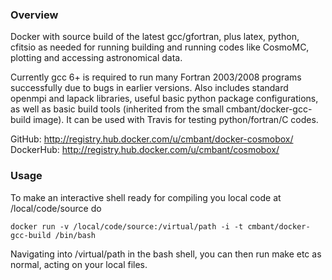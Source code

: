 ### Overview

Docker with source build of the latest gcc/gfortran, plus latex, python, cfitsio
as needed for running building and running codes like CosmoMC, plotting and accessing astronomical data.

Currently gcc 6+ is required to run many Fortran 2003/2008 programs successfully due
to bugs in earlier versions. Also includes standard openmpi and lapack libraries,
useful basic python package configurations, as well as  basic build tools 
(inherited from the small cmbant/docker-gcc-build image). It can be used with Travis
for testing python/fortran/C codes.

GitHub: http://registry.hub.docker.com/u/cmbant/docker-cosmobox/
DockerHub: http://registry.hub.docker.com/u/cmbant/cosmobox/


### Usage

To make an interactive shell ready for compiling you local code at /local/code/source
do

    docker run -v /local/code/source:/virtual/path -i -t cmbant/docker-gcc-build /bin/bash

Navigating into /virtual/path in the bash shell, you can then run make etc as normal, acting
on your local files.
